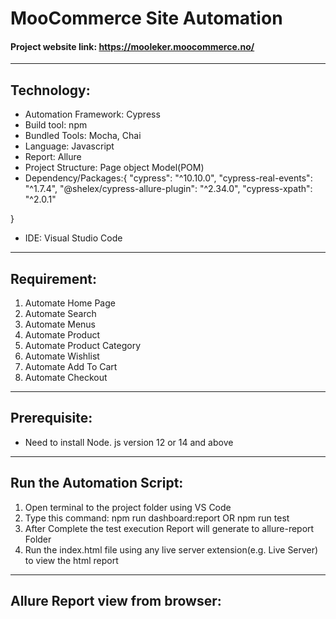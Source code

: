 # MooCommerce Site Automation

#### Project website link: https://mooleker.moocommerce.no/ <br>
-----------------------------------------------------------
## Technology: <br>
* Automation Framework: Cypress <br>
* Build tool: npm <br>
* Bundled Tools: Mocha, Chai
* Language: Javascript <br>
* Report: Allure <br>
* Project Structure: Page object Model(POM)<br>
* Dependency/Packages:{
    "cypress": "^10.10.0",
    "cypress-real-events": "^1.7.4",
    "@shelex/cypress-allure-plugin": "^2.34.0",
    "cypress-xpath": "^2.0.1"
    
} <br>
* IDE: Visual Studio Code <br>

----------------------------------------------------------

## Requirement:<br>
1. Automate Home Page
2. Automate Search
3. Automate Menus
4. Automate Product 
5. Automate Product Category
6. Automate Wishlist
7. Automate Add To Cart
8. Automate Checkout


----------------------------------------------------------

## Prerequisite:
* Need to install Node. js version 12 or 14 and above

----------------------------------------------------------

## Run the Automation Script:
1. Open terminal to the project folder using VS Code
2. Type this command: npm run dashboard:report OR npm run test
3. After Complete the test execution Report will generate to allure-report Folder
4. Run the index.html file using any live server extension(e.g. Live Server) to view the html report

----------------------------------------------------------

## Allure Report view from browser:

<embed src="https://github.com/PritamKundu/PritamKundu/blob/main/moocommerce-screenshot-allure/Capture.PNG" width="500" height="375">

<embed src="https://github.com/PritamKundu/PritamKundu/blob/main/moocommerce-screenshot-allure/Capture2.PNG" width="500" height="375">

<embed src="https://github.com/PritamKundu/PritamKundu/blob/main/moocommerce-screenshot-allure/Capture3.PNG" width="500" height="375">
